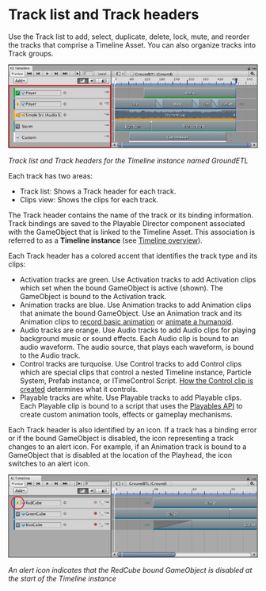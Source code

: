 # Track list and Track headers

Use the Track list to add, select, duplicate, delete, lock, mute, and reorder the tracks that comprise a Timeline Asset.
You can also organize tracks into Track groups.

![Track list and Track headers for the Timeline instance named GroundETL](images/timeline_track_list.png)

_Track list and Track headers for the Timeline instance named GroundETL_

Each track has two areas:

* Track list: Shows a Track header for each track.
* Clips view: Shows the clips for each track.

The Track header contains the name of the track or its binding information. Track bindings are saved to the Playable
Director component associated with the GameObject that is linked to the Timeline Asset. This association is referred to
as a **Timeline instance** (see [Timeline overview](tl_about.md)).

Each Track header has a colored accent that identifies the track type and its clips:

* Activation tracks are green. Use Activation tracks to add Activation clips which set when the bound GameObject is
  active (shown). The GameObject is bound to the Activation track.
* Animation tracks are blue. Use Animation tracks to add Animation clips that animate the bound GameObject. Use an
  Animation track and its Animation clips to [record basic animation](wf_rec_anim.md)
  or [animate a humanoid](wf_char_anim.md).
* Audio tracks are orange. Use Audio tracks to add Audio clips for playing background music or sound effects. Each Audio
  clip is bound to an audio waveform. The audio source, that plays each waveform, is bound to the Audio track.
* Control tracks are turquoise. Use Control tracks to add Control clips which are special clips that control a nested
  Timeline instance, Particle System, Prefab instance, or ITimeControl
  Script. [How the Control clip is created](insp_clp_ctrl_com.md) determines what it controls.
* Playable tracks are white. Use Playable tracks to add Playable clips. Each Playable clip is bound to a script that
  uses the [Playables API](https://docs.unity3d.com/Manual/Playables.html) to create custom animation tools, effects or
  gameplay mechanisms.

Each Track header is also identified by an icon. If a track has a binding error or if the bound GameObject is disabled,
the icon representing a track changes to an alert icon. For example, if an Animation track is bound to a GameObject that
is disabled at the location of the Playhead, the icon switches to an alert icon.

![An alert icon indicates that the RedCube bound GameObject is disabled at the start of the Timeline instance](images/timeline_track_alert_icon.png)

_An alert icon indicates that the RedCube bound GameObject is disabled at the start of the Timeline instance_

